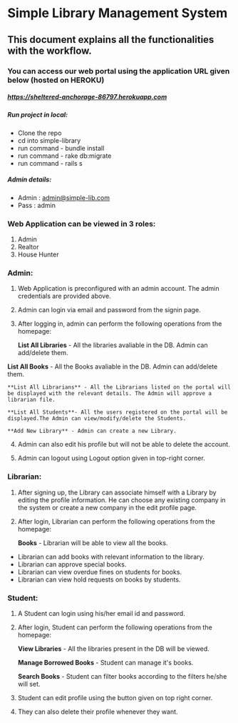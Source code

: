 # Simple Library Management System

## This document explains all the functionalities with the workflow. 

### You can access our web portal using the application URL given below (hosted on HEROKU)

##### https://sheltered-anchorage-86797.herokuapp.com

##### Run project in local:
  - Clone the repo
  - cd into simple-library
  - run command - bundle install
  - run command - rake db:migrate
  - run command - rails s
  
##### Admin details:
  - Admin : admin@simple-lib.com
  - Pass  : admin

### Web Application can be viewed in 3 roles:
1. Admin
2. Realtor
3. House Hunter


### Admin:

1.	Web Application is preconfigured with an admin account. The admin credentials are provided above.
2.	Admin can login via email and password from the signin page.
3.	After logging in, admin can perform the following operations from the homepage:
	
	**List All Libraries** - All the libraries avaliable in the DB. Admin can add/delete them.
  
  **List All Books** - All the Books avaliable in the DB. Admin can add/delete them.
	
	**List All Librarians** - All the Librarians listed on the portal will be displayed with the relevant details. The Admin will approve a librarian file.
	
	**List All Students**- All the users registered on the portal will be displayed.The Admin can view/modify/delete the Students.
	
	**Add New Library** - Admin can create a new Library.
	
4.	Admin can also edit his profile but will not be able to delete the account.

5.	Admin can logout using Logout option given in top-right corner.



### Librarian:

1.	After signing up, the Library can associate himself with a Library by editing the profile information. He can choose any existing company in the system or create a new company in the edit profile page.
2.	After login, Librarian can perform the following operations from the homepage:

	**Books** - Librarian will be able to view all the books.
  - Librarian can add books with relevant information to the library.
  - Librarian can approve special books.
  - Librarian can view overdue fines on students for books.
  - Librarian can view hold requests on books by students. 



### Student:

1. 	A Student can login using his/her email id and password.
2.	After login, Student can perform the following operations from the homepage:
	
	**View Libraries** - All the libraries present in the DB will be viewed.
	
	**Manage Borrowed Books** - Student can manage it's books.
	
	**Search Books** - Student can filter books according to the filters he/she will set.

3.	Student can edit profile using the button given on top right corner.
4.	They can also delete their profile whenever they want.